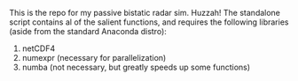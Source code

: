 This is the repo for my passive bistatic radar sim. Huzzah!
The standalone script contains al of the salient functions, and requires the following libraries (aside from the standard Anaconda distro):
1. netCDF4
2. numexpr (necessary for parallelization)
3. numba (not necessary, but greatly speeds up some functions)
